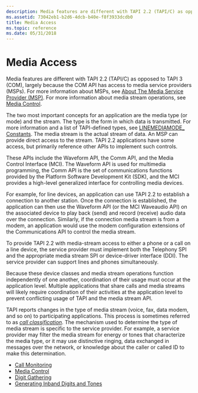 ```yaml
---
description: Media features are different with TAPI 2.2 (TAPI/C) as opposed to TAPI 3 (COM), largely because the COM API has access to media service providers (MSPs).
ms.assetid: 73042eb1-b2d6-4dcb-b40e-f8f3933dcdb0
title: Media Access
ms.topic: reference
ms.date: 05/31/2018
---
```


# Media Access

Media features are different with TAPI 2.2 (TAPI/C) as opposed to TAPI 3 (COM), largely because the COM API has access to media service providers (MSPs). For more information about MSPs, see [About The Media Service Provider (MSP)](./about-the-media-service-provider-msp-.md). For more information about media stream operations, see [Media Control](./device-control.md).

The two most important concepts for an application are the media type (or mode) and the stream. The type is the form in which data is transmitted. For more information and a list of TAPI-defined types, see [LINEMEDIAMODE\_ Constants](linemediamode--constants.md). The media stream is the actual stream of data. An MSP can provide direct access to the stream. TAPI 2.2 applications have some access, but primarily reference other APIs to implement such controls.

These APIs include the Waveform API, the Comm API, and the Media Control Interface (MCI). The Waveform API is used for multimedia programming, the Comm API is the set of communications functions provided by the Platform Software Development Kit (SDK), and the MCI provides a high-level generalized interface for controlling media devices.

For example, for line devices, an application can use TAPI 2.2 to establish a connection to another station. Once the connection is established, the application can then use the Waveform API (or the MCI Waveaudio API) on the associated device to play back (send) and record (receive) audio data over the connection. Similarly, if the connection media stream is from a modem, an application would use the modem configuration extensions of the Communications API to control the media stream.

To provide TAPI 2.2 with media-stream access to either a phone or a call on a line device, the service provider must implement both the Telephony SPI and the appropriate media stream SPI or device-driver interface (DDI). The service provider can support lines and phones simultaneously.

Because these device classes and media stream operations function independently of one another, coordination of their usage must occur at the application level. Multiple applications that share calls and media streams will likely require coordination of their activities at the application level to prevent conflicting usage of TAPI and the media stream API.

TAPI reports changes in the type of media stream (voice, fax, data modem, and so on) to participating applications. This process is sometimes referred to as [*call classification*](c-tapgloss.md). The mechanism used to determine the type of media stream is specific to the service provider. For example, a service provider may filter the media stream for energy or tones that characterize the media type, or it may use distinctive ringing, data exchanged in messages over the network, or knowledge about the caller or called ID to make this determination.

-   [Call Monitoring](call-monitoring.md)
-   [Media Control](/previous-versions/windows/desktop/legacy/ms736578(v=vs.85))
-   [Digit Gathering](digit-gathering.md)
-   [Generating Inband Digits and Tones](generating-inband-digits-and-tones.md)

 

 
